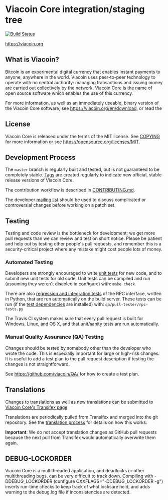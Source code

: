 Viacoin Core integration/staging tree
=====================================

[![Build Status](https://travis-ci.org/bitcoin/bitcoin.svg?branch=master)](https://travis-ci.org/bitcoin/bitcoin)

https://viacoin.org

What is Viacoin?
----------------

Bitcoin is an experimental digital currency that enables instant payments to
anyone, anywhere in the world. Viacoin uses peer-to-peer technology to operate
with no central authority: managing transactions and issuing money are carried
out collectively by the network. Viacoin Core is the name of open source
software which enables the use of this currency.

For more information, as well as an immediately useable, binary version of
the Viacoin Core software, see https://viacoin.org/en/download, or read the

License
-------

Viacoin Core is released under the terms of the MIT license. See [COPYING](COPYING) for more
information or see https://opensource.org/licenses/MIT.

Development Process
-------------------

The `master` branch is regularly built and tested, but is not guaranteed to be
completely stable. [Tags](https://github.com/viacoini/viacoin/tags) are created
regularly to indicate new official, stable release versions of Viacoin Core.

The contribution workflow is described in [CONTRIBUTING.md](CONTRIBUTING.md).

The developer [mailing list](https://groups.google.com/forum/#!forum/viacoin-development)
should be used to discuss complicated or controversial changes before working
on a patch set.

Testing
-------

Testing and code review is the bottleneck for development; we get more pull
requests than we can review and test on short notice. Please be patient and help out by testing
other people's pull requests, and remember this is a security-critical project where any mistake might cost people
lots of money.

### Automated Testing

Developers are strongly encouraged to write [unit tests](/doc/unit-tests.md) for new code, and to
submit new unit tests for old code. Unit tests can be compiled and run
(assuming they weren't disabled in configure) with: `make check`

There are also [regression and integration tests](/qa) of the RPC interface, written
in Python, that are run automatically on the build server.
These tests can be run (if the [test dependencies](/qa) are installed) with: `qa/pull-tester/rpc-tests.py`

The Travis CI system makes sure that every pull request is built for Windows, Linux, and OS X, and that unit/sanity tests are run automatically.

### Manual Quality Assurance (QA) Testing

Changes should be tested by somebody other than the developer who wrote the
code. This is especially important for large or high-risk changes. It is useful
to add a test plan to the pull request description if testing the changes is
not straightforward.

See https://github.com/viacoin/QA/ for how to create a test plan.

Translations
------------

Changes to translations as well as new translations can be submitted to
[Viacoin Core's Transifex page](https://www.transifex.com/projects/p/viacoin/).

Translations are periodically pulled from Transifex and merged into the git repository. See the
[translation process](doc/translation_process.md) for details on how this works.

**Important**: We do not accept translation changes as GitHub pull requests because the next
pull from Transifex would automatically overwrite them again.

DEBUG-LOCKORDER
---------------
Viacoin Core is a multithreaded application, and deadlocks or other multithreading bugs.
can be very difficult to track down. Compiling with -DDEBUG_LOCKORDER (configure CXXFLAGS="-DDEBUG_LOCKORDER -g")
inserts run-time checks to keep track of what locksare held, and adds warning to the debug.log file if inconsistencies are detected.
